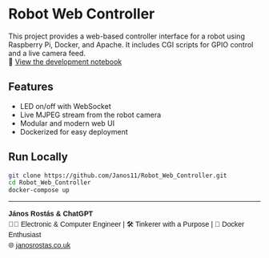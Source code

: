 # Robot Web Controller

This project provides a web-based controller interface for a robot using Raspberry Pi, Docker, and Apache. It includes CGI scripts for GPIO control and a live camera feed.<br/>
📓 [View the development notebook](./Robot_Web_Controller.ipynb)

## Features
- LED on/off with WebSocket
- Live MJPEG stream from the robot camera
- Modular and modern web UI
- Dockerized for easy deployment

## Run Locally
```bash
git clone https://github.com/Janos11/Robot_Web_Controller.git
cd Robot_Web_Controller
docker-compose up
```

---
<div style="font-family: Arial, sans-serif; line-height: 1.5;">
  <strong>János Rostás & ChatGPT</strong><br>
  👨‍💻 Electronic & Computer Engineer | 🛠️ Tinkerer with a Purpose | 🐳 Docker Enthusiast<br>
  🌐 <a href="https://janosrostas.co.uk" target="_blank">janosrostas.co.uk</a>
</div>
  

